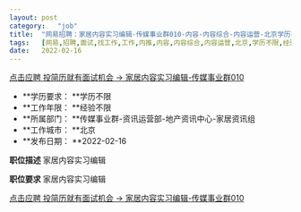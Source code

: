 ```yaml
---
layout:	post
category:	"job"
title:	"网易招聘：家居内容实习编辑-传媒事业群010-内容-内容综合-内容运营-北京学历不限经验不限"
tags:	[网易,招聘,面试,找工作,工作,内推,内容,内容综合,内容运营,北京,学历不限,经验不限]
date:	2022-02-16
---
```


[点击应聘 投简历就有面试机会 -> 家居内容实习编辑-传媒事业群010](http://mobile.bole.netease.com/bole/boleDetail?id=37921&employeeId=346f03c3cda5f04c&key=all)



- **学历要求： **学历不限
- **工作年限： **经验不限
- **所属部门： **传媒事业群-资讯运营部-地产资讯中心-家居资讯组
- **工作城市： **北京
- **发布日期： **2022-02-16



**职位描述**
家居内容实习编辑



**职位要求**
家居内容实习编辑



[点击应聘 投简历就有面试机会 -> 家居内容实习编辑-传媒事业群010](http://mobile.bole.netease.com/bole/boleDetail?id=37921&employeeId=346f03c3cda5f04c&key=all)